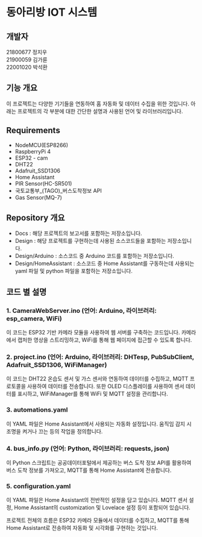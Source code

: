 # 동아리방 IOT 시스템

## 개발자
21800677 정지우   
21900059 김가륜   
22001020 박석환

## 기능 개요
이 프로젝트는 다양한 기기들을 연동하여 홈 자동화 및 데이터 수집을 위한 것입니다. 아래는 프로젝트의 각 부분에 대한 간단한 설명과 사용된 언어 및 라이브러리입니다.

## Requirements
- NodeMCU(ESP8266)
- RaspberryPi 4
- ESP32 - cam
- DHT22
- Adafruit_SSD1306
- Home Assistant
- PIR Sensor(HC-SR501)
- 국토교통부_(TAGO)_버스도착정보 API
- Gas Sensor(MQ-7)

## Repository 개요
 - Docs : 해당 프로젝트의 보고서를 포함하는 저장소입니다.
 - Design : 해당 프로젝트를 구현하는데 사용된 소스코드들을 포함하는 저장소입니다.
 - Design/Arduino : 소스코드 중 Arduino 코드를 포함하는 저장소입니다.
 - Design/HomeAssistant : 소스코드 중 Home Assistant를 구동하는데 사용되는 yaml 파일 및 python 파일을 포함하는 저장소입니다.

## 코드 별 설명
### 1. CameraWebServer.ino (언어: Arduino, 라이브러리: esp_camera, WiFi)

이 코드는 ESP32 기반 카메라 모듈을 사용하여 웹 서버를 구축하는 코드입니다. 카메라에서 캡처한 영상을 스트리밍하고, WiFi를 통해 웹 페이지에 접근할 수 있도록 합니다.

### 2. project.ino (언어: Arduino, 라이브러리: DHTesp, PubSubClient, Adafruit_SSD1306, WiFiManager)

이 코드는 DHT22 온습도 센서 및 가스 센서와 연동하여 데이터를 수집하고, MQTT 프로토콜을 사용하여 데이터를 전송합니다. 또한 OLED 디스플레이를 사용하여 센서 데이터를 표시하고, WiFiManager를 통해 WiFi 및 MQTT 설정을 관리합니다.

### 3. automations.yaml

이 YAML 파일은 Home Assistant에서 사용되는 자동화 설정입니다. 움직임 감지 시 조명을 켜거나 끄는 등의 작업을 정의합니다.

### 4. bus_info.py (언어: Python, 라이브러리: requests, json)

이 Python 스크립트는 공공데이터포털에서 제공하는 버스 도착 정보 API를 활용하여 버스 도착 정보를 가져오고, MQTT를 통해 Home Assistant에 전송합니다.

### 5. configuration.yaml

이 YAML 파일은 Home Assistant의 전반적인 설정을 담고 있습니다. MQTT 센서 설정, Home Assistant의 customization 및 Lovelace 설정 등이 포함되어 있습니다.

프로젝트 전체의 흐름은 ESP32 카메라 모듈에서 데이터를 수집하고, MQTT를 통해 Home Assistant로 전송하여 자동화 및 시각화를 구현하는 것입니다.
